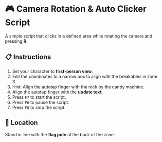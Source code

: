# 🎮 Camera Rotation & Auto Clicker Script

A simple script that clicks in a defined area while rotating the camera and pressing **R**.

## 📋 Instructions
1. Set your character to **first-person view**.
2. Edit the coordinates to a narrow box to align with the breakables in zone 3.
3. Hint: Align the autotap finger with the rock by the candy machine.
4. Align the autotap finger with the **update text**.
5. Press `F7` to start the script.  
6. Press `F6` to pause the script.  
7. Press `F8` to stop the script.  

## 📍 Location
Stand in line with the **flag pole** at the back of the zone.
